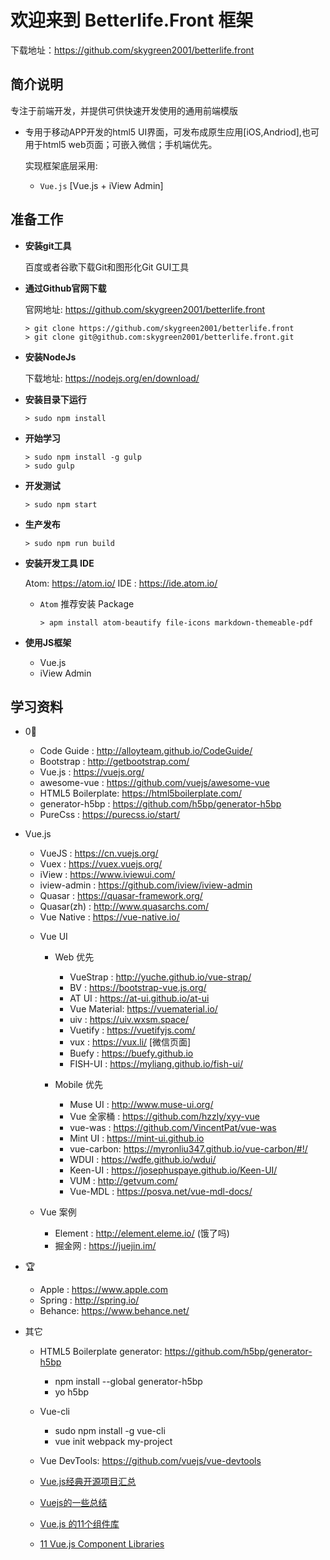 # 欢迎来到 Betterlife.Front 框架

下载地址：https://github.com/skygreen2001/betterlife.front

## 简介说明

专注于前端开发，并提供可供快速开发使用的通用前端模版

* 专用于移动APP开发的html5 UI界面，可发布成原生应用[iOS,Andriod],也可用于html5 web页面；可嵌入微信；手机端优先。

  实现框架底层采用:
    - `Vue.js` [Vue.js + iView Admin]

## 准备工作

* **安装git工具**

  百度或者谷歌下载Git和图形化Git GUI工具

* **通过Github官网下载**

  官网地址: https://github.com/skygreen2001/betterlife.front
  ```
  > git clone https://github.com/skygreen2001/betterlife.front
  > git clone git@github.com:skygreen2001/betterlife.front.git
  ```

* **安装NodeJs**

  下载地址: https://nodejs.org/en/download/

* **安装目录下运行**

  ```
  > sudo npm install
  ```

* **开始学习**

  ```
  > sudo npm install -g gulp
  > sudo gulp
  ```

* **开发测试**

  ```
  > sudo npm start
  ```

* **生产发布**

  ```
  > sudo npm run build
  ```

* **安装开发工具 IDE**

  Atom: https://atom.io/
  IDE : https://ide.atom.io/

  - `Atom` 推荐安装 Package

    ```
    > apm install atom-beautify file-icons markdown-themeable-pdf
    ```

* **使用JS框架**
  - Vue.js
  - iView Admin

## 学习资料

- 0⃣️
  * Code Guide       : http://alloyteam.github.io/CodeGuide/
  * Bootstrap        : http://getbootstrap.com/
  * Vue.js           : https://vuejs.org/
  * awesome-vue      : https://github.com/vuejs/awesome-vue
  * HTML5 Boilerplate: https://html5boilerplate.com/
  * generator-h5bp   : https://github.com/h5bp/generator-h5bp
  * PureCss          : https://purecss.io/start/

- Vue.js
  * VueJS       : https://cn.vuejs.org/
  * Vuex        : https://vuex.vuejs.org/
  * iView       : https://www.iviewui.com/
  * iview-admin : https://github.com/iview/iview-admin
  * Quasar      : https://quasar-framework.org/
  * Quasar(zh)  : http://www.quasarchs.com/
  * Vue Native  : https://vue-native.io/

  - Vue UI
    - Web 优先
      * VueStrap    : http://yuche.github.io/vue-strap/
      * BV          : https://bootstrap-vue.js.org/
      * AT UI       : https://at-ui.github.io/at-ui
      * Vue Material: https://vuematerial.io/
      * uiv         : https://uiv.wxsm.space/
      * Vuetify     : https://vuetifyjs.com/
      * vux         : https://vux.li/ [微信页面]
      * Buefy       : https://buefy.github.io
      * FISH-UI     : https://myliang.github.io/fish-ui/

    - Mobile 优先
      * Muse UI   : http://www.muse-ui.org/
      * Vue 全家桶 : https://github.com/hzzly/xyy-vue
      * vue-was   : https://github.com/VincentPat/vue-was
      * Mint UI   : https://mint-ui.github.io
      * vue-carbon: https://myronliu347.github.io/vue-carbon/#!/
      * WDUI      : https://wdfe.github.io/wdui/
      * Keen-UI   : https://josephuspaye.github.io/Keen-UI/
      * VUM       : http://getvum.com/
      * Vue-MDL   : https://posva.net/vue-mdl-docs/

  - Vue 案例
    * Element   : http://element.eleme.io/ (饿了吗)
    * 掘金网     : https://juejin.im/

- 🏆
  * Apple  : https://www.apple.com
  * Spring : http://spring.io/
  * Behance: https://www.behance.net/

- 其它
  * HTML5 Boilerplate generator: https://github.com/h5bp/generator-h5bp
    - npm install --global generator-h5bp
    - yo h5bp
  * Vue-cli
    - sudo npm install -g vue-cli
    - vue init webpack my-project
  * Vue DevTools: https://github.com/vuejs/vue-devtools

  * [Vue.js经典开源项目汇总](http://www.html5dw.com/post/5570)
  * [Vuejs的一些总结](https://segmentfault.com/a/1190000005832164)
  * [Vue.js 的11个组件库](https://juejin.im/entry/5a3879705188257d6929b4b1)
  * [11 Vue.js Component Libraries](https://blog.bitsrc.io/11-vue-js-component-libraries-you-should-know-in-2018-3d35ad0ae37f)
